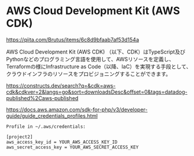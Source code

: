 # AWS Cloud Development Kit (AWS CDK) 

https://qiita.com/Brutus/items/6c8d9bfaab7af53d154a


AWS Cloud Development Kit (AWS CDK) （以下、CDK）はTypeScript及びPythonなどのプログラミング言語を使用して、AWSリソースを定義し、Terraformの様にInfrastructure as Code（以降、IaC）を実現する手段として、クラウドインフラのリソースをプロビジョニングすることができます。

https://constructs.dev/search?q=&cdk=aws-cdk&cdkver=2&langs=go&sort=downloadsDesc&offset=0&tags=datadog-published%2Caws-published


https://docs.aws.amazon.com/sdk-for-php/v3/developer-guide/guide_credentials_profiles.html
```
Profile in ~/.aws/credentials:

[project2]
aws_access_key_id = YOUR_AWS_ACCESS_KEY_ID
aws_secret_access_key = YOUR_AWS_SECRET_ACCESS_KEY
```
